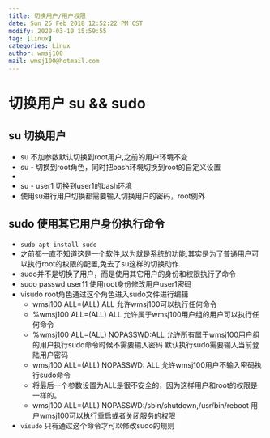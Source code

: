 ```yaml
---
title: 切换用户/用户权限
date: Sun 25 Feb 2018 12:52:22 PM CST
modify: 2020-03-10 15:59:55 
tag: [linux]
categories: Linux
author: wmsj100
mail: wmsj100@hotmail.com
---
```


# 切换用户 su && sudo

## su 切换用户

- su 不加参数默认切换到root用户,之前的用户环境不变
- su - 切换到root角色，同时把bash环境切换到root的自定义设置
- 
- su - user1 切换到user1的bash环境 
- 使用su进行用户切换都需要输入切换用户的密码，root例外

## sudo 使用其它用户身份执行命令

- `sudo apt install sudo`
- 之前都一直不知道这是一个软件,以为就是系统的功能,其实是为了普通用户可以执行root的权限的配置,免去了su这样的切换动作.
- sudo并不是切换了用户，而是使用其它用户的身份和权限执行了命令
- sudo passwd user11 使用root身份修改用户user1密码
- visudo root角色通过这个角色进入sudo文件进行编辑
    - wmsj100 ALL=(ALL) ALL 允许wmsj100可以执行任何命令
    - %wmsj100 ALL=(ALL) ALL 允许属于wmsj100用户组的用户可以执行任何命令
    - %wmsj100 ALL=(ALL) NOPASSWD:ALL 允许所有属于wmsj100用户组的用户执行sudo命令时候不需要输入密码   默认执行sudo需要输入当前登陆用户密码
    - wmsj100 ALL=(ALL) NOPASSWD: ALL 允许wmsj100用户不输入密码执行sudo命令
    - 将最后一个参数设置为ALL是很不安全的，因为这样用户和root的权限是一样的。
    - wmsj100 ALL=(ALL) NOPASSWD:/sbin/shutdown,/usr/bin/reboot 用户wmsj100可以执行重启或者关闭服务的权限
- `visudo` 只有通过这个命令才可以修改sudo的规则
